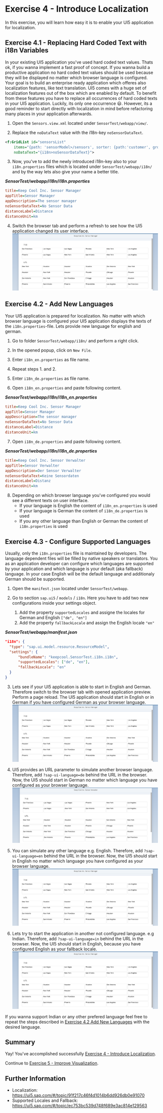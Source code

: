 # Exercise 4 - Introduce Localization
In this exercise, you will learn how easy it is to enable your UI5 application for localization.

## Exercise 4.1 - Replacing Hard Coded Text with i18n Variables
In your existing UI5 application you've used hard coded text values. Thats ok, if you wanna implement a fast proof of concept. If you wanna build a productive application no hard coded text values should be used because they will be displayed no matter which browser language is configured. Your goal is to build an enterprise ready application which offeres also localization features, like text translation. UI5 comes with a huge set of localization features out of the box which are enabled by default. To benefit from these features you have to replace all occurrences of hard coded texts in your UI5 application. Luckily, its only one occurrence 😃. However, its a good reminder to start directly with localization in mind before refactoring many places in your application afterwards.

1. Open the `Sensors.view.xml` located under `SensorTest/webapp/view/`.

2. Replace the `noDataText` value with the i18n-key `noSensorDataText`.

````xml
<f:GridList id="sensorsList"
    items="{path: 'sensorModel>/sensors', sorter: {path:'customer', group:true, descending: false}}"
    noDataText="{i18n>noSensorDataText}">
````

3. Now, you've to add the newly introduced i18n-key also to your `i18n.properties` files which is located under `SensorTest/webapp/i18n/` and by the way lets also give your name a better title.

***SensorTest/webapp/i18n/i18n.properties***

````ini
title=Keep Cool Inc. Sensor Manager
appTitle=Sensor Manager
appDescription=The sensor manager
noSensorDataText=No Sensor Data
distanceLabel=Distance
distanceUnit=km
````

4. Switch the browser tab and perform a refresh to see how the UI5 application changed its user interface.
<br>![](images/04_01_0010.png)

## Exercise 4.2 - Add New Languages
Your UI5 application is prepared for localization. No matter with which browser language is configured your UI5 application displays the texts of the `i18n.properties`-file.
Lets provide new language for english and german.

1. Go to folder `SensorTest/webapp/i18n/` and perform a right click.

2. In the opened popup, click on `New File`.

3. Enter `i18n_en.properties` as file name.

4. Repeat steps 1. and 2.

5. Enter `i18n_de.properties` as file name.

6. Open `i18n_en.properties` and paste following content.

***SensorTest/webapp/i18n/i18n_en.properties***

````ini
title=Keep Cool Inc. Sensor Manager
appTitle=Sensor Manager
appDescription=The sensor manager
noSensorDataText=No Sensor Data
distanceLabel=Distance
distanceUnit=km
````

7. Open `i18n_de.properties` and paste following content.

***SensorTest/webapp/i18n/i18n_de.properties***

````ini
title=Keep Cool Inc. Sensor Verwalter
appTitle=Sensor Verwalter
appDescription=Der Sensor Verwalter
noSensorDataText=Keine Sensordaten
distanceLabel=Distanz
distanceUnit=km
````

8. Depending on which browser language you've configured you would see a different texts on user interface.
    * If your language is English the content of `i18n_en.properties` is used
    * If your language is German the content of `i18n_de.properties` is used
    * If you any other language than English or German the content of `i18n.properties` is used

## Exercise 4.3 - Configure Supported Languages
Usually, only the `i18n.properties` file is maintained by developers. The language dependent files will be filled by native speakers or translators. You as an application developer can configure which languages are supported by your application and which language is your default (aka fallback) language. In your case English will be the default language and additionaly German should be supported.

1. Open the `manifest.json` located under `SensorTest/webapp`.

2. Go to section `sap.ui5` / `models` / `i18n`. Here you have to add two new configurations inside your settings object.
      1. Add the property `supportedLocales` and assigne the locales for German and English `["de", "en"]`
      2. Add the property `fallbackLocale` and assign the English locale `"en"`

***SensorTest/webapp/manifest.json***

````json
"i18n": {
  "type": "sap.ui.model.resource.ResourceModel",
  "settings": {
      "bundleName": "keepcool.SensorTest.i18n.i18n",
      "supportedLocales": ["de", "en"],
      "fallbackLocale": "en"
  }
}
````

3. Lets see if your UI5 application is able to start in English and German. Therefore switch to the browser tab with opened application preview. Perform a page reload. The UI5 application should start in English or in German if you have configured German as your browser language.
<br>![](images/04_03_0010.png) 

4. UI5 provides an URL parameter to simulate another browser language. Therefore, add `?sap-ui-language=de` behind the URL in the browser. Now, the UI5 should start in German no matter which language you have configured as your browser language.
<br>![](images/04_03_0020.png) 

5. You can simulate any other language e.g. English. Therefore, add `?sap-ui-language=en` behind the URL in the browser. Now, the UI5 should start in English no matter which language you have configured as your browser language.
<br>![](images/04_03_0010.png)

5. Lets try to start the application in another not configured language. e.g Indian. Therefore, add `?sap-ui-language=in` behind the URL in the browser. Now, the UI5 should start in English, because you have configured English as your fallback locale. 
<br>![](images/04_03_0010.png) 

If you wanna support Indian or any other prefered language feel free to repeat the steps described in [Exercise 4.2 Add New Languages](#exercise-42---add-new-languages) with the desired language.

## Summary

Yay! You've accomplished successfully [Exercise 4 - Introduce Localization](#exercise-4---introduce-localization). 

Continue to [Exercise 5 - Improve Visualization](../ex5/README.md).

## Further Information
* Localization: https://ui5.sap.com/#/topic/91f217c46f4d1014b6dd926db0e91070
* Supported Locales and Fallback: https://ui5.sap.com/#/topic/ec753bc539d748f689e3ac814e129563

